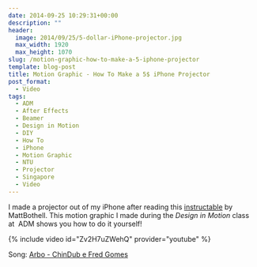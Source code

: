 ```yaml
---
date: 2014-09-25 10:29:31+00:00
description: ""
header:
  image: 2014/09/25/5-dollar-iPhone-projector.jpg
  max_width: 1920
  max_height: 1070
slug: /motion-graphic-how-to-make-a-5-iphone-projector
template: blog-post
title: Motion Graphic - How To Make a 5$ iPhone Projector
post_format:
  - Video
tags:
  - ADM
  - After Effects
  - Beamer
  - Design in Motion
  - DIY
  - How To
  - iPhone
  - Motion Graphic
  - NTU
  - Projector
  - Singapore
  - Video
---
```


I made a projector out of my iPhone after reading this [instructable](http://www.instructables.com/id/How-to-make-a-projector-for-your-iPodiPhone-for-a/) by MattBothell. This motion graphic I made during the _Design in Motion_ class at  ADM shows you how to do it yourself!

{% include video id="Zv2H7uZWehQ" provider="youtube" %}

Song: [Arbo - ChinDub e Fred Gomes](https://soundcloud.com/chindub/chindub-e-fred-gomes-arbo)

